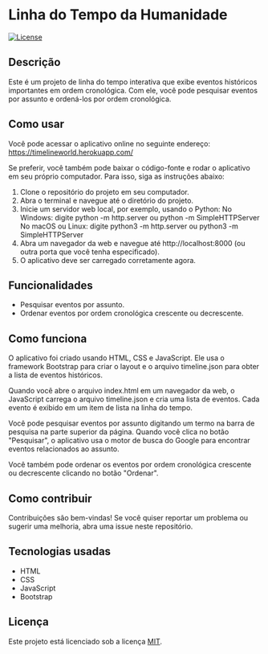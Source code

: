 # Linha do Tempo da Humanidade

[![License](https://img.shields.io/badge/License-MIT-blue.svg)](https://opensource.org/licenses/MIT)

## Descrição

Este é um projeto de linha do tempo interativa que exibe eventos históricos importantes em ordem cronológica. Com ele, você pode pesquisar eventos por assunto e ordená-los por ordem cronológica.

## Como usar

Você pode acessar o aplicativo online no seguinte endereço: https://timelineworld.herokuapp.com/

Se preferir, você também pode baixar o código-fonte e rodar o aplicativo em seu próprio computador. Para isso, siga as instruções abaixo:

1. Clone o repositório do projeto em seu computador.
2. Abra o terminal e navegue até o diretório do projeto.
3. Inicie um servidor web local, por exemplo, usando o Python:
  No Windows: digite python -m http.server ou python -m SimpleHTTPServer
  No macOS ou Linux: digite python3 -m http.server ou python3 -m SimpleHTTPServer
4. Abra um navegador da web e navegue até http://localhost:8000 (ou outra porta que você tenha especificado).
5. O aplicativo deve ser carregado corretamente agora.

## Funcionalidades

- Pesquisar eventos por assunto.
- Ordenar eventos por ordem cronológica crescente ou decrescente.

## Como funciona

O aplicativo foi criado usando HTML, CSS e JavaScript. Ele usa o framework Bootstrap para criar o layout e o arquivo timeline.json para obter a lista de eventos históricos.

Quando você abre o arquivo index.html em um navegador da web, o JavaScript carrega o arquivo timeline.json e cria uma lista de eventos. Cada evento é exibido em um item de lista na linha do tempo.

Você pode pesquisar eventos por assunto digitando um termo na barra de pesquisa na parte superior da página. Quando você clica no botão "Pesquisar", o aplicativo usa o motor de busca do Google para encontrar eventos relacionados ao assunto.

Você também pode ordenar os eventos por ordem cronológica crescente ou decrescente clicando no botão "Ordenar".

## Como contribuir

Contribuições são bem-vindas! Se você quiser reportar um problema ou sugerir uma melhoria, abra uma issue neste repositório.

## Tecnologias usadas

- HTML
- CSS
- JavaScript
- Bootstrap

## Licença

Este projeto está licenciado sob a licença [MIT](https://opensource.org/licenses/MIT).
